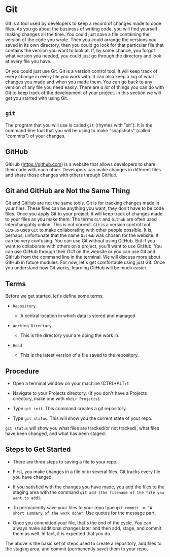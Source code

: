 # Git

Git is a tool used by developers to keep a record of changes made to code files. As you go about the business of writing
code, you will find yourself making changes all the time. You could just save a file containing the version of the code
you wrote. Then you could arrange the versions you saved in its own directory, then you could go look for that
particular file that contains the version you want to look at. If, by some chance, you forgot what version you needed,
you could just go through the directory and look at every file you have.

Or you could just use Git. Git is a version control tool. It will keep track of every change in every file you work
with. It can also keep a log of what changes you made and when you made them. You can go back to any version of any file
you need easily. There are *a lot* of things you can do with Git to keep track of the development of your project. In
this section we will get you started with using Git.

## `git`

The program that you will use is called `git` (rhymes with "sit"). It is the command-line tool that you will be using to
make "snapshots" (called "commits") of your changes.

## GitHub

GitHub (<https://github.com>) is a website that allows developers to share their code with each other. Developers can
make changes in different files and share those changes with others through GitHub.

## Git and GitHub are Not the Same Thing

Git and GitHub are not the same tools. Git is for tracking changes made in your files. These files can be anything you
want, they don't have to be code files. Once you apply Git to your project, it will keep track of changes made to your
files as you make them. The terms `Git` and `Github` are often used interchangably online. This is not correct.
`Git` is a version control tool. `GitHub` uses `Git` to make collaborating with other people possible. It is, perhaps,
unfortunate that the name `GitHub` was chosen for the website.
It can be very confusing.
You can use Git without using GitHub. But if you want to collaborate with others on a project, you'll want to use
GitHub. You can use GitHub through their GUI on the website or you can use Git and GitHub from the command line in the
terminal. We will discuss more about GitHub in future modules. For now, let's get comfortable using just Git.
Once you understand how Git works, learning GitHub will be much easier.

## Terms

Before we get started, let's define some terms.

* `Repository`
    - A central location in which data is stored and managed

* `Working Directory`
    - This is the directory your are doing the work in.

* `Head`
    - This is the latest version of a file saved to the repository.

## Procedure

* Open a terminal window on your machine (CTRL+ALT+t

* Navigate to your Projects directory. (If you don't have a Projects directory, make one with `mkdir Projects`).

* Type `git init`. This command creates a git repository.

* Type `git status`. This will show you the current state of your repo.

`git status` will show you what files are tracked(or not tracked), what files have been changed,
and what has been staged.

## Steps to Get Started

* There are three steps to saving a file to your repo.

* First, you make changes in a file or in several files. Git tracks every file you have changed.

* If you satisfied with the changes you have made, you add the files to the staging area with the command
    `git add [the filename of the file you want to add]`.

* To permanently save your files to your repo type `git commit -m "A short summary of the work done"`. Use quotes for
    the message part.

* Once you committed your file, that's the end of the cycle. You can always make additional changes later and then add,
    stage, and commit them as well. In fact, it is expected that you do.

The above is the basic set of steps used to create a repository, add files to the staging area, and commit (permanently
save) them to your repo.
